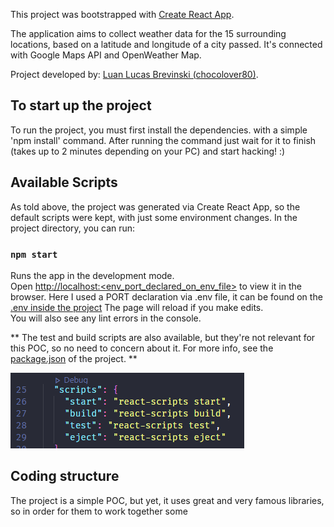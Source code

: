 This project was bootstrapped with [Create React App](https://github.com/facebook/create-react-app).

The application aims to collect weather data for the 15 surrounding locations, based on a latitude and longitude of a city passed. It's connected with Google Maps API and OpenWeather Map.

Project developed by: [Luan Lucas Brevinski (chocolover80)](https://github.com/chocolover80).

## To start up the project
To run the project, you must first install the dependencies. with a simple 'npm install' command. After running the command just wait for it to finish (takes up to 2 minutes depending on your PC) and start hacking! :)

## Available Scripts

As told above, the project was generated via Create React App, so the default scripts were kept, with just some environment changes. In the project directory, you can run:

### `npm start`

Runs the app in the development mode.<br />
Open [http://localhost:<env_port_declared_on_env_file>]() to view it in the browser. Here I used a PORT declaration via .env file, it can be found on the 
 [.env inside the project](https://github.com/chocolover80/weather-related-areas-info-gather/blob/main/.env)
The page will reload if you make edits.<br />
You will also see any lint errors in the console.

** The test and build scripts are also available, but they're not relevant for this POC, so no need to concern about it. For more info, see the [package.json](https://github.com/chocolover80/weather-related-areas-info-gather/blob/main/package.json) of the project. **

![Image of Yaktocat](https://raw.githubusercontent.com/chocolover80/weather-related-areas-info-gather/main/documentation/images/scripts.PNG)

## Coding structure
The project is a simple POC, but yet, it uses great and very famous libraries, so in order for them to work together some


